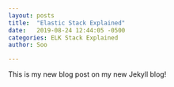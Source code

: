 ```yaml
---
layout: posts
title:  "Elastic Stack Explained"
date:   2019-08-24 12:44:05 -0500
categories: ELK Stack Explained
author: Soo

---
```


This is my new blog post on my new Jekyll blog!
